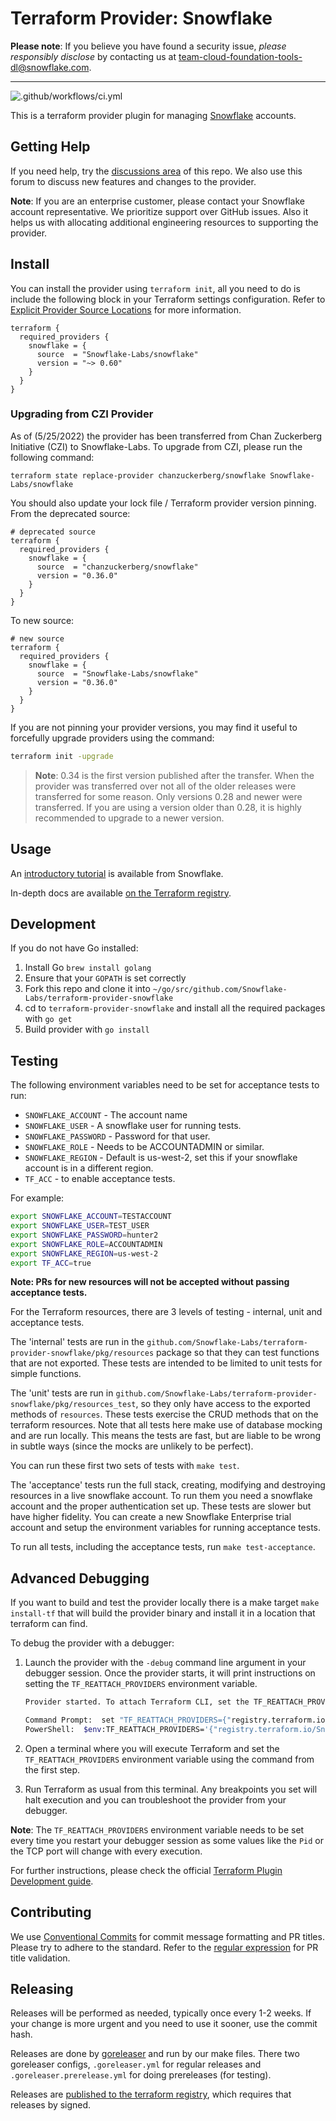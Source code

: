 # Terraform Provider: Snowflake

**Please note**: If you believe you have found a security issue, _please responsibly disclose_ by contacting us at [team-cloud-foundation-tools-dl@snowflake.com](mailto:team-cloud-foundation-tools-dl@snowflake.com).

----

![.github/workflows/ci.yml](https://github.com/Snowflake-Labs/terraform-provider-snowflake/workflows/.github/workflows/ci.yml/badge.svg)

This is a terraform provider plugin for managing [Snowflake](https://www.snowflake.com/) accounts.

## Getting Help

If you need help, try the [discussions area](https://github.com/Snowflake-Labs/terraform-provider-snowflake/discussions) of this repo. We also use this forum to discuss new features and changes to the provider.

**Note**: If you are an enterprise customer, please contact your Snowflake account representative. We prioritize support over GitHub issues. Also it helps us with allocating additional engineering resources to supporting the provider.

## Install

You can install the provider using `terraform init`, all you need to do is include the following block in your Terraform settings configuration. Refer to [Explicit Provider Source Locations](https://www.terraform.io/upgrade-guides/0-13.html#explicit-provider-source-locations) for more information.

```hcl
terraform {
  required_providers {
    snowflake = {
      source  = "Snowflake-Labs/snowflake"
      version = "~> 0.60"
    }
  }
}
```

### Upgrading from CZI Provider

As of (5/25/2022) the provider has been transferred from Chan Zuckerberg Initiative (CZI) to Snowflake-Labs. To upgrade from CZI, please run the following command:

```shell
terraform state replace-provider chanzuckerberg/snowflake Snowflake-Labs/snowflake
```

You should also update your lock file / Terraform provider version pinning. From the deprecated source:

```hcl
# deprecated source
terraform {
  required_providers {
    snowflake = {
      source  = "chanzuckerberg/snowflake"
      version = "0.36.0"
    }
  }
}
```

To new source:

```hcl
# new source
terraform {
  required_providers {
    snowflake = {
      source  = "Snowflake-Labs/snowflake"
      version = "0.36.0"
    }
  }
}
```

If you are not pinning your provider versions, you may find it useful to forcefully upgrade providers using the command:

```sh
terraform init -upgrade
```

>**Note**:  0.34 is the first version published after the transfer. When the provider was transferred over not all of the older releases were transferred for some reason. Only versions 0.28 and newer were transferred. If you are using a version older than 0.28, it is highly recommended to upgrade to a newer version.

## Usage

An [introductory tutorial](https://guides.snowflake.com/guide/terraforming_snowflake/#0) is available from Snowflake.

In-depth docs are available [on the Terraform registry](https://registry.terraform.io/providers/Snowflake-Labs/snowflake/latest).

## Development

If you do not have Go installed:

1. Install Go `brew install golang`
2. Ensure that your `GOPATH` is set correctly
3. Fork this repo and clone it into `~/go/src/github.com/Snowflake-Labs/terraform-provider-snowflake`
4. cd to `terraform-provider-snowflake` and install all the required packages with `go get`
5. Build provider with `go install`

## Testing

The following environment variables need to be set for acceptance tests to run:

* `SNOWFLAKE_ACCOUNT` - The account name
* `SNOWFLAKE_USER` - A snowflake user for running tests.
* `SNOWFLAKE_PASSWORD` - Password for that user.
* `SNOWFLAKE_ROLE` - Needs to be ACCOUNTADMIN or similar.
* `SNOWFLAKE_REGION` - Default is us-west-2, set this if your snowflake account is in a different region.
* `TF_ACC` - to enable acceptance tests.

For example:

```sh
export SNOWFLAKE_ACCOUNT=TESTACCOUNT
export SNOWFLAKE_USER=TEST_USER
export SNOWFLAKE_PASSWORD=hunter2
export SNOWFLAKE_ROLE=ACCOUNTADMIN
export SNOWFLAKE_REGION=us-west-2
export TF_ACC=true
```

**Note: PRs for new resources will not be accepted without passing acceptance tests.**

For the Terraform resources, there are 3 levels of testing - internal, unit and acceptance tests.

The 'internal' tests are run in the `github.com/Snowflake-Labs/terraform-provider-snowflake/pkg/resources` package so that they can test functions that are not exported. These tests are intended to be limited to unit tests for simple functions.

The 'unit' tests are run in  `github.com/Snowflake-Labs/terraform-provider-snowflake/pkg/resources_test`, so they only have access to the exported methods of `resources`. These tests exercise the CRUD methods that on the terraform resources. Note that all tests here make use of database mocking and are run locally. This means the tests are fast, but are liable to be wrong in subtle ways (since the mocks are unlikely to be perfect).

You can run these first two sets of tests with `make test`.

The 'acceptance' tests run the full stack, creating, modifying and destroying resources in a live snowflake account. To run them you need a snowflake account and the proper authentication set up. These tests are slower but have higher fidelity. You can create a new Snowflake Enterprise trial account and setup the environment variables for running acceptance tests.

To run all tests, including the acceptance tests, run `make test-acceptance`.

## Advanced Debugging

If you want to build and test the provider locally there is a make target `make install-tf` that will build the provider binary and install it in a location that terraform can find.

To debug the provider with a debugger:

1. Launch the provider with the `-debug` command line argument in your debugger session. Once the provider starts, it will print instructions on setting the `TF_REATTACH_PROVIDERS` environment variable.

   ```sh
   Provider started. To attach Terraform CLI, set the TF_REATTACH_PROVIDERS environment variable with the following:

   Command Prompt:	set "TF_REATTACH_PROVIDERS={"registry.terraform.io/Snowflake-Labs/snowflake":{"Protocol":"grpc","ProtocolVersion":5,"Pid":35140,"Test":true,"Addr": {"Network":"tcp","String":"127.0.0.1:54706"}}}"
   PowerShell:	$env:TF_REATTACH_PROVIDERS='{"registry.terraform.io/Snowflake-Labs/snowflake":{"Protocol":"grpc","ProtocolVersion":5,"Pid":35140,"Test":true,"Addr":{"Network":"tcp","String":"127.0.0.1:54706"}}}'
   ```

2. Open a terminal where you will execute Terraform and set the `TF_REATTACH_PROVIDERS` environment variable using the command from the first step.
3. Run Terraform as usual from this terminal. Any breakpoints you set will halt execution and you can troubleshoot the provider from your debugger.

**Note**: The `TF_REATTACH_PROVIDERS` environment variable needs to be set every time you restart your debugger session as some values like the `Pid` or the TCP port will change with every execution.

For further instructions, please check the official [Terraform Plugin Development guide](https://www.terraform.io/plugin/debugging#starting-a-provider-in-debug-mode).

## Contributing

We use [Conventional Commits](https://www.conventionalcommits.org/) for commit message formatting and PR titles. Please try to adhere to the standard.
Refer to the [regular expression](https://github.com/Snowflake-Labs/terraform-provider-snowflake/blob/main/.github/workflows/titleLint.yml#L17) for PR title validation.

## Releasing

Releases will be performed as needed, typically once every 1-2 weeks. If your change is more urgent and you need to use it sooner, use the commit hash.

Releases are done by [goreleaser](https://goreleaser.com/) and run by our make files. There two goreleaser configs, `.goreleaser.yml` for regular releases and `.goreleaser.prerelease.yml` for doing prereleases (for testing).

Releases are [published to the terraform registry](https://registry.terraform.io/providers/chanzuckerberg/snowflake/latest), which requires that releases by signed.
